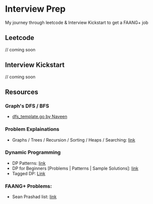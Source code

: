 # Interview Prep
My journey through leetcode & Interview Kickstart to get a FAANG+ job

## Leetcode

// coming soon

## Interview Kickstart

// coming soon

## Resources

### Graph's DFS / BFS
- [dfs_template.go by Naveen](https://gist.github.com/vnaveen9296/f533ceed063d2893095b09bb8a4d1d87)

### Problem Explainations
- Graphs / Trees / Recursion / Sorting / Heaps / Searching: [link](https://zunayed.dev)

### Dynamic Programming
- DP Patterns: [link](https://leetcode.com/discuss/general-discussion/458695/dynamic-programming-patterns)
- DP for Beginners [Problems | Patterns | Sample Solutions]: [link](https://leetcode.com/discuss/study-guide/662866/DP-for-Beginners-Problems-or-Patterns-or-Sample-Solutions)
- Tagged DP: [Link](https://leetcode.com/tag/dynamic-programming/)

### FAANG+ Problems:
- Sean Prashad list: [link](https://leetcode.com/discuss/general-discussion/458695/dynamic-programming-patterns)
